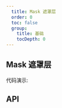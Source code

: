 ```yaml
---
  title: Mask 遮罩层
  order: 0
  toc: false
  group: 
    title: 基础
    tocDepth: 0
---
```

## Mask 遮罩层

代码演示:

<code src="./demo/basic.jsx" ></code>

## API
<API id="Mask"></API>
